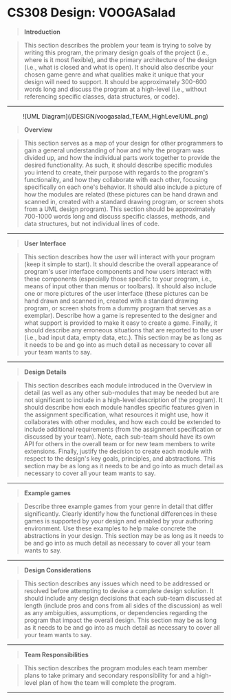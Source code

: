 
CS308 Design: VOOGASalad
===================




> **Introduction**

> This section describes the problem your team is trying to solve by writing this program, the primary design goals of the project (i.e., where is it most flexible), and the primary architecture of the design (i.e., what is closed and what is open). It should also describe your chosen game genre and what qualities make it unique that your design will need to support. It should be approximately 300-600 words long and discuss the program at a high-level (i.e., without referencing specific classes, data structures, or code).

----------

<p align = "center">
![UML Diagram](/DESIGN/voogasalad_TEAM_HighLevelUML.png)
</p>

> **Overview**

> This section serves as a map of your design for other programmers to gain a general understanding of how and why the program was divided up, and how the individual parts work together to provide the desired functionality. As such, it should describe specific modules you intend to create, their purpose with regards to the program's functionality, and how they collaborate with each other, focusing specifically on each one's behavior. It should also include a picture of how the modules are related (these pictures can be hand drawn and scanned in, created with a standard drawing program, or screen shots from a UML design program). This section should be approximately 700-1000 words long and discuss specific classes, methods, and data structures, but not individual lines of code.

----------




> **User Interface**

> This section describes how the user will interact with your program (keep it simple to start). It should describe the overall appearance of program's user interface components and how users interact with these components (especially those specific to your program, i.e., means of input other than menus or toolbars). It should also include one or more pictures of the user interface (these pictures can be hand drawn and scanned in, created with a standard drawing program, or screen shots from a dummy program that serves as a exemplar). Describe how a game is represented to the designer and what support is provided to make it easy to create a game. Finally, it should describe any erroneous situations that are reported to the user (i.e., bad input data, empty data, etc.). This section may be as long as it needs to be and go into as much detail as necessary to cover all your team wants to say.

----------




> **Design Details**

> This section describes each module introduced in the Overview in detail (as well as any other sub-modules that may be needed but are not significant to include in a high-level description of the program). It should describe how each module handles specific features given in the assignment specification, what resources it might use, how it collaborates with other modules, and how each could be extended to include additional requirements (from the assignment specification or discussed by your team). Note, each sub-team should have its own API for others in the overall team or for new team members to write extensions. Finally, justify the decision to create each module with respect to the design's key goals, principles, and abstractions. This section may be as long as it needs to be and go into as much detail as necessary to cover all your team wants to say.

----------

> **Example games**

> Describe three example games from your genre in detail that differ significantly. Clearly identify how the functional differences in these games is supported by your design and enabled by your authoring environment. Use these examples to help make concrete the abstractions in your design. This section may be as long as it needs to be and go into as much detail as necessary to cover all your team wants to say.

----------



> **Design Considerations**

> This section describes any issues which need to be addressed or resolved before attempting to devise a complete design solution. It should include any design decisions that each sub-team discussed at length (include pros and cons from all sides of the discussion) as well as any ambiguities, assumptions, or dependencies regarding the program that impact the overall design. This section may be as long as it needs to be and go into as much detail as necessary to cover all your team wants to say.

----------



> **Team Responsibilities**

> This section describes the program modules each team member plans to take primary and secondary responsibility for and a high-level plan of how the team will complete the program.

----------

